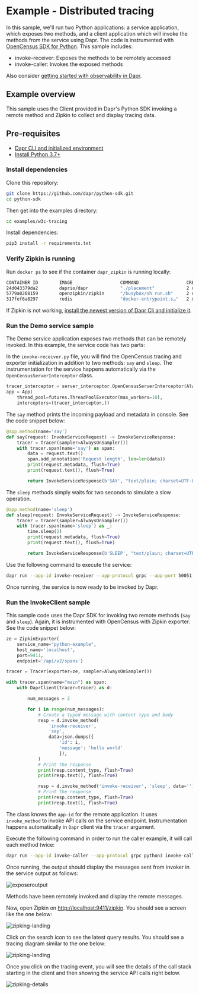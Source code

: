 # Example - Distributed tracing

In this sample, we'll run two Python applications: a service application, which exposes two methods, and a client application which will invoke the methods from the service using Dapr. The code is instrumented with [OpenCensus SDK for Python](https://opencensus.io/guides/grpc/python/).
This sample includes:

- invoke-receiver: Exposes the methods to be remotely accessed
- invoke-caller: Invokes the exposed methods

Also consider [getting started with observability in Dapr](https://github.com/dapr/quickstarts/tree/master/observability).
 
## Example overview

This sample uses the Client provided in Dapr's Python SDK invoking a remote method and Zipkin to collect and display tracing data. 

## Pre-requisites

- [Dapr CLI and initialized environment](https://docs.dapr.io/getting-started)
- [Install Python 3.7+](https://www.python.org/downloads/)

### Install dependencies

Clone this repository:

```sh
git clone https://github.com/dapr/python-sdk.git
cd python-sdk
```

Then get into the examples directory:

```sh
cd examples/w3c-tracing
```

Install dependencies:

```sh
pip3 install -r requirements.txt
```

### Verify Zipkin is running

Run `docker ps` to see if the container `dapr_zipkin` is running locally: 

```bash
CONTAINER ID        IMAGE                  COMMAND                  CREATED             STATUS              PORTS                              NAMES
24d043379da2        daprio/dapr            "./placement"            2 days ago          Up 32 hours         0.0.0.0:6050->50005/tcp            dapr_placement
5779a0268159        openzipkin/zipkin      "/busybox/sh run.sh"     2 days ago          Up 32 hours         9410/tcp, 0.0.0.0:9411->9411/tcp   dapr_zipkin
317fef6a8297        redis                  "docker-entrypoint.s…"   2 days ago          Up 32 hours         0.0.0.0:6379->6379/tcp             dapr_redis
```

If Zipkin is not working, [install the newest version of Dapr Cli and initialize it](https://docs.dapr.io/getting-started/install-dapr/).

### Run the Demo service sample

The Demo service application exposes two methods that can be remotely invoked. In this example, the service code has two parts:

In the `invoke-receiver.py` file, you will find the OpenCensus tracing and exporter initialization in addition to two methods: `say` and `sleep`. The instrumentation for the service happens automatically via the `OpenCensusServerInterceptor` class.
```python
tracer_interceptor = server_interceptor.OpenCensusServerInterceptor(AlwaysOnSampler())
app = App(
    thread_pool=futures.ThreadPoolExecutor(max_workers=10),
    interceptors=(tracer_interceptor,))
```


The `say` method prints the incoming payload and metadata in console. See the code snippet below:

```python
@app.method(name='say')
def say(request: InvokeServiceRequest) -> InvokeServiceResponse:
    tracer = Tracer(sampler=AlwaysOnSampler())
    with tracer.span(name='say') as span:
        data = request.text()
        span.add_annotation('Request length', len=len(data))
        print(request.metadata, flush=True)
        print(request.text(), flush=True)

        return InvokeServiceResponse(b'SAY', "text/plain; charset=UTF-8")
```

The `sleep` methods simply waits for two seconds to simulate a slow operation.
```python
@app.method(name='sleep')
def sleep(request: InvokeServiceRequest) -> InvokeServiceResponse:
    tracer = Tracer(sampler=AlwaysOnSampler())
    with tracer.span(name='sleep') as _:
        time.sleep(2)
        print(request.metadata, flush=True)
        print(request.text(), flush=True)

        return InvokeServiceResponse(b'SLEEP', "text/plain; charset=UTF-8")
```

Use the following command to execute the service:

```sh
dapr run --app-id invoke-receiver --app-protocol grpc --app-port 50051 python3 invoke-receiver.py
```

Once running, the service is now ready to be invoked by Dapr.


### Run the InvokeClient sample

This sample code uses the Dapr SDK for invoking two remote methods (`say` and `sleep`). Again, it is instrumented with OpenCensus with Zipkin exporter. See the code snippet below:

```python
ze = ZipkinExporter(
    service_name="python-example",
    host_name='localhost',
    port=9411,
    endpoint='/api/v2/spans')

tracer = Tracer(exporter=ze, sampler=AlwaysOnSampler())

with tracer.span(name="main") as span:
    with DaprClient(tracer=tracer) as d:

        num_messages = 2

        for i in range(num_messages):
            # Create a typed message with content type and body
            resp = d.invoke_method(
                'invoke-receiver',
                'say',
                data=json.dumps({
                    'id': i,
                    'message': 'hello world'
                    }),
            )
            # Print the response
            print(resp.content_type, flush=True)
            print(resp.text(), flush=True)

            resp = d.invoke_method('invoke-receiver', 'sleep', data='')
            # Print the response
            print(resp.content_type, flush=True)
            print(resp.text(), flush=True)
```

The class knows the `app-id` for the remote application. It uses `invoke_method` to invoke API calls on the service endpoint. Instrumentation happens automatically in `Dapr` client via the `tracer` argument.
 
Execute the following command in order to run the caller example, it will call each method twice:
```sh
dapr run --app-id invoke-caller --app-protocol grpc python3 invoke-caller.py
```
Once running, the output should display the messages sent from invoker in the service output as follows:

![exposeroutput](./img/service.png)

Methods have been remotely invoked and display the remote messages.

Now, open Zipkin on [http://localhost:9411/zipkin](http://localhost:9411/zipkin). You should see a screen like the one below:

![zipking-landing](./img/zipkin-landing.png)

Click on the search icon to see the latest query results. You should see a tracing diagram similar to the one below:

![zipking-landing](./img/zipkin-result.png)

Once you click on the tracing event, you will see the details of the call stack starting in the client and then showing the service API calls right below.

![zipking-details](./img/zipkin-details.png)
